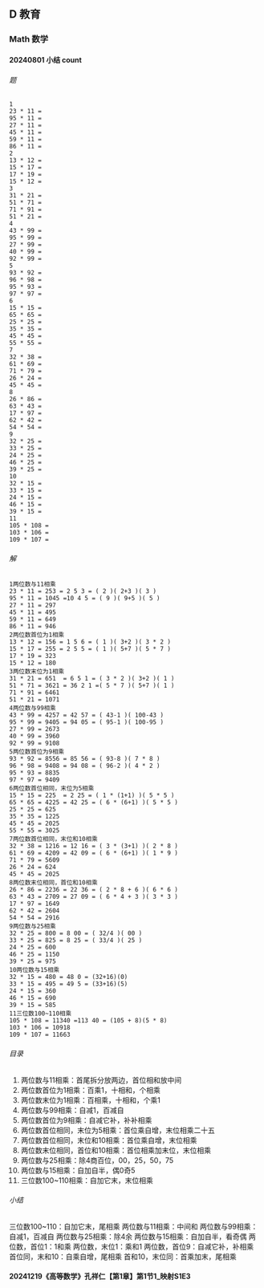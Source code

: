 ## D 教育
### Math 数学
#### 20240801 小结 count 
###### 题
```
1
23 * 11 =
95 * 11 =
27 * 11 =
45 * 11 =
59 * 11 =
86 * 11 =
2
13 * 12 = 
15 * 17 = 
17 * 19 = 
15 * 12 = 
3
31 * 21 = 
51 * 71 = 
71 * 91 = 
51 * 21 =
4
43 * 99 = 
95 * 99 = 
27 * 99 =
40 * 99 =
92 * 99 =
5
93 * 92 = 
96 * 98 = 
95 * 93 = 
97 * 97 = 
6
15 * 15 = 
65 * 65 = 
25 * 25 =
35 * 35 =
45 * 45 =
55 * 55 =
7
32 * 38 = 
61 * 69 = 
71 * 79 = 
26 * 24 = 
45 * 45 =
8
26 * 86 =
63 * 43 = 
17 * 97 = 
62 * 42 = 
54 * 54 =
9
32 * 25 = 
33 * 25 =
24 * 25 = 
46 * 25 = 
39 * 25 =
10
32 * 15 =
33 * 15 = 
24 * 15 =
46 * 15 =
39 * 15 =
11
105 * 108 =
103 * 106 =
109 * 107 = 
```
###### 解
```
1两位数与11相乘
23 * 11 = 253 = 2 5 3 = ( 2 )( 2+3 )( 3 ) 
95 * 11 = 1045 =10 4 5 = ( 9 )( 9+5 )( 5 )
27 * 11 = 297
45 * 11 = 495
59 * 11 = 649
86 * 11 = 946
2两位数首位为1相乘
13 * 12 = 156 = 1 5 6 = ( 1 )( 3+2 )( 3 * 2 )
15 * 17 = 255 = 2 5 5 = ( 1 )( 5+7 )( 5 * 7 ) 
17 * 19 = 323
15 * 12 = 180
3两位数末位为1相乘
31 * 21 = 651  = 6 5 1 = ( 3 * 2 )( 3+2 )( 1 )
51 * 71 = 3621 = 36 2 1 =( 5 * 7 )( 5+7 )( 1 ) 
71 * 91 = 6461
51 * 21 = 1071
4两位数与99相乘
43 * 99 = 4257 = 42 57 = ( 43-1 )( 100-43 ) 
95 * 99 = 9405 = 94 05 = ( 95-1 )( 100-95 ) 
27 * 99 = 2673
40 * 99 = 3960
92 * 99 = 9108
5两位数首位为9相乘
93 * 92 = 8556 = 85 56 = ( 93-8 )( 7 * 8 ) 
96 * 98 = 9408 = 94 08 = ( 96-2 )( 4 * 2 ) 
95 * 93 = 8835
97 * 97 = 9409
6两位数首位相同，末位为5相乘
15 * 15 = 225  = 2 25 = ( 1 * (1+1) )( 5 * 5 )
65 * 65 = 4225 = 42 25 = ( 6 * (6+1) )( 5 * 5 )
25 * 25 = 625
35 * 35 = 1225
45 * 45 = 2025
55 * 55 = 3025
7两位数首位相同，末位和10相乘
32 * 38 = 1216 = 12 16 = ( 3 * (3+1) )( 2 * 8 )
61 * 69 = 4209 = 42 09 = ( 6 * (6+1) )( 1 * 9 )
71 * 79 = 5609
26 * 24 = 624
45 * 45 = 2025
8两位数末位相同，首位和10相乘
26 * 86 = 2236 = 22 36 = ( 2 * 8 + 6 )( 6 * 6 ) 
63 * 43 = 2709 = 27 09 = ( 6 * 4 + 3 )( 3 * 3 )
17 * 97 = 1649
62 * 42 = 2604
54 * 54 = 2916
9两位数与25相乘
32 * 25 = 800 = 8 00 = ( 32/4 )( 00 ) 
33 * 25 = 825 = 8 25 = ( 33/4 )( 25 )
24 * 25 = 600
46 * 25 = 1150
39 * 25 = 975
10两位数与15相乘
32 * 15 = 480 = 48 0 = (32+16)(0)
33 * 15 = 495 = 49 5 = (33+16)(5)
24 * 15 = 360
46 * 15 = 690
39 * 15 = 585
11三位数100~110相乘
105 * 108 = 11340 =113 40 = (105 + 8)(5 * 8)
103 * 106 = 10918
109 * 107 = 11663
```
###### 目录
1. 两位数与11相乘：首尾拆分放两边，首位相和放中间
2. 两位数首位为1相乘：百乘1，十相和，个相乘
3. 两位数末位为1相乘：百相乘，十相和，个乘1
4. 两位数与99相乘：自减1，百减自
5. 两位数首位为9相乘：自减它补，补补相乘
6. 两位数首位相同，末位为5相乘：首位乘自增，末位相乘二十五
7. 两位数首位相同，末位和10相乘：首位乘自增，末位相乘
8. 两位数末位相同，首位和10相乘：首位相乘加末位，末位相乘
9. 两位数与25相乘：除4商百位，00，25，50，75
10. 两位数与15相乘：自加自半，偶0奇5
11. 三位数100~110相乘：自加它末，末位相乘
###### 小结
三位数100~110：自加它末，尾相乘
两位数与11相乘：中间和
两位数与99相乘：自减1，百减自
两位数与25相乘：除4余
两位数与15相乘：自加自半，看奇偶
两位数，首位1：1和乘
两位数，末位1：乘和1
两位数，首位9：自减它补，补相乘
首位同，末和10：自乘自增，尾相乘
首和10，末位同：首乘加末，尾相乘
#### 20241219《高等数学》孔祥仁【第1章】第1节1_映射S1E3
